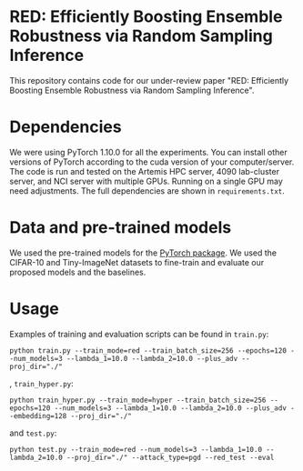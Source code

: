 # RED: Efficiently Boosting Ensemble Robustness via Random Sampling Inference
This repository contains code for our under-review paper "RED: Efficiently Boosting Ensemble Robustness via Random Sampling Inference".

# Dependencies
We were using PyTorch 1.10.0 for all the experiments. You can install other versions of PyTorch according to the cuda version of your computer/server.
The code is run and tested on the Artemis HPC server, 4090 lab-cluster server, and NCI server with multiple GPUs. Running on a single GPU may need adjustments. The full dependencies are shown in `requirements.txt`.

# Data and pre-trained models
We used the pre-trained models for the [PyTorch package](https://pytorch.org/vision/main/models/generated/torchvision.models.resnet18.html). We used the CIFAR-10 and Tiny-ImageNet  datasets to fine-train and evaluate our proposed models and the baselines. 

# Usage
Examples of training and evaluation scripts can be found in `train.py`:
```
python train.py --train_mode=red --train_batch_size=256 --epochs=120 --num_models=3 --lambda_1=10.0 --lambda_2=10.0 --plus_adv --proj_dir="./"
```
, `train_hyper.py`:
```
python train_hyper.py --train_mode=hyper --train_batch_size=256 --epochs=120 --num_models=3 --lambda_1=10.0 --lambda_2=10.0 --plus_adv --embedding=128 --proj_dir="./"
```
and `test.py`:
```
python test.py --train_mode=red --num_models=3 --lambda_1=10.0 --lambda_2=10.0 --proj_dir="./" --attack_type=pgd --red_test --eval
```
